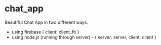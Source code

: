 # chat_app
Beautiful Chat App in two different ways:  
* using firebase { client: client_fb }
* using node.js (running through server) - { server: server, client: client } 

